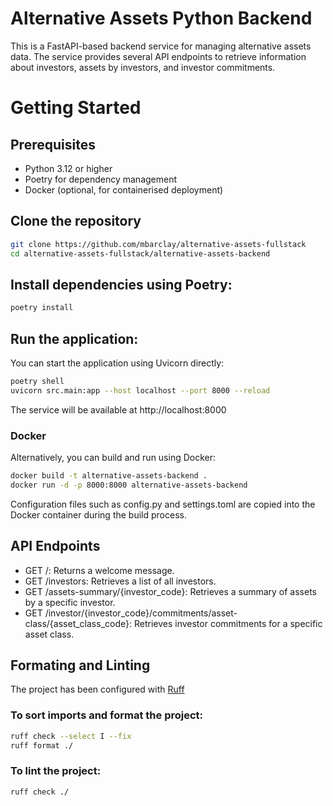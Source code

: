 # Alternative Assets Python Backend

This is a FastAPI-based backend service for managing alternative assets data. The service provides several API endpoints to retrieve information about investors, assets by investors, and investor commitments.

# Getting Started

## Prerequisites

- Python 3.12 or higher
- Poetry for dependency management 
- Docker (optional, for containerised deployment)

## Clone the repository

```bash
git clone https://github.com/mbarclay/alternative-assets-fullstack
cd alternative-assets-fullstack/alternative-assets-backend
```

## Install dependencies using Poetry:

```bash
poetry install
```

## Run the application:
You can start the application using Uvicorn directly:

```bash
poetry shell
uvicorn src.main:app --host localhost --port 8000 --reload
```

The service will be available at http://localhost:8000

### Docker

Alternatively, you can build and run using Docker:

```bash
docker build -t alternative-assets-backend .
docker run -d -p 8000:8000 alternative-assets-backend
```

Configuration files such as config.py and settings.toml are copied into the Docker container during the build process.

## API Endpoints

- GET /: Returns a welcome message. 
- GET /investors: Retrieves a list of all investors. 
- GET /assets-summary/{investor_code}: Retrieves a summary of assets by a specific investor. 
- GET /investor/{investor_code}/commitments/asset-class/{asset_class_code}: Retrieves investor commitments for a specific asset class.

## Formating and Linting

The project has been configured with [Ruff](https://docs.astral.sh/ruff/)

### To sort imports and format the project:

```bash
ruff check --select I --fix
ruff format ./
```

### To lint the project:

```bash
ruff check ./
```
